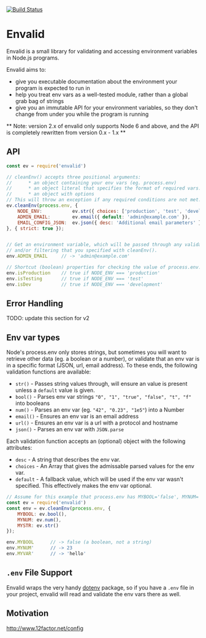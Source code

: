 [![Build Status](https://secure.travis-ci.org/af/envalid.png)](http://travis-ci.org/af/envalid)

# Envalid

Envalid is a small library for validating and accessing environment variables in
Node.js programs.

Envalid aims to:

* give you executable documentation about the environment your program is expected to run in
* help you treat env vars as a well-tested module, rather than a global grab bag of strings
* give you an immutable API for your environment variables, so they don't change
  from under you while the program is running

** Note: version 2.x of envalid only supports Node 6 and above, and the API is
completely rewritten from version 0.x - 1.x **


## API

```js
const ev = require('envalid')

// cleanEnv() accepts three positional arguments:
//      * an object containing your env vars (eg. process.env)
//      * an object literal that specifies the format of required vars.
//      * an object with options
// This will throw an exception if any required conditions are not met.
ev.cleanEnv(process.env, {
    NODE_ENV:           ev.str({ choices: ['production', 'test', 'development'] }),
    ADMIN_EMAIL:        ev.email({ default: 'admin@example.com' }),
    EMAIL_CONFIG_JSON:  ev.json({ desc: 'Additional email parameters' })
}, { strict: true });


// Get an environment variable, which will be passed through any validation
// and/or filtering that you specified with cleanEnv().
env.ADMIN_EMAIL     // -> 'admin@example.com'

// Shortcut (boolean) properties for checking the value of process.env.NODE_ENV
env.isProduction    // true if NODE_ENV === 'production'
env.isTesting       // true if NODE_ENV === 'test'
env.isDev           // true if NODE_ENV === 'development'
```

## Error Handling

TODO: update this section for v2


## Env var types

Node's process.env only stores strings, but sometimes you will want to retrieve other data
(eg. a boolean or a number), or validate that an env var is in a specific format (JSON,
url, email address). To these ends, the following validation functions are available:

* `str()` - Passes string values through, will ensure an value is present unless a
          `default` value is given.
* `bool()` - Parses env var strings `"0", "1", "true", "false", "t", "f"` into booleans
* `num()` - Parses an env var (eg. `"42", "0.23", "1e5"`) into a Number
* `email()` - Ensures an env var is an email address
* `url()` - Ensures an env var is a url with a protocol and hostname
* `json()` - Parses an env var with `JSON.parse`

Each validation function accepts an (optional) object with the following attributes:

* `desc` - A string that describes the env var.
* `choices` - An Array that gives the admissable parsed values for the env var.
* `default` - A fallback value, which will be used if the env var wasn't specified.
              This effectively makes the env var optional.

```js
// Assume for this example that process.env has MYBOOL='false', MYNUM='23', MYSTR='Hello'
const ev = require('envalid')
const env = ev.cleanEnv(process.env, {
    MYBOOL: ev.bool(),
    MYNUM: ev.num(),
    MYSTR: ev.str()
});

env.MYBOOL      // -> false (a boolean, not a string)
env.MYNUM'      // -> 23
env.MYVAR'      // -> 'hello'
```

## `.env` File Support

Envalid wraps the very handy [dotenv](https://www.npmjs.com/package/dotenv) package,
so if you have a `.env` file in your project, envalid will read and validate the
env vars there as well.

## Motivation

http://www.12factor.net/config
